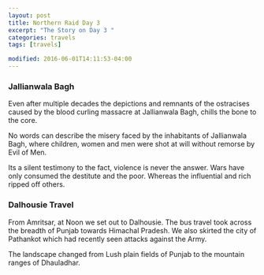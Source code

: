 ```yaml
---
layout: post
title: Northern Raid Day 3
excerpt: "The Story on Day 3 "
categories: travels
tags: [travels]

modified: 2016-06-01T14:11:53-04:00
---
```

### Jallianwala Bagh

Even after multiple decades the depictions and remnants of the ostracises caused by the blood curling massacre at Jallianwala Bagh, chills the bone to the core.

No words can describe the misery faced by the inhabitants of Jallianwala Bagh, where children, women and men were shot at will without remorse by Evil of Men.

Its a silent testimony to the fact, violence is never the answer. Wars have only consumed the destitute and the poor. Whereas the influential and rich ripped off others.

### Dalhousie Travel
From Amritsar, at Noon we set out to Dalhousie. The bus travel took across the breadth of Punjab towards Himachal Pradesh. We also skirted the city of Pathankot which had recently seen attacks against the Army.

The landscape changed from Lush plain fields of Punjab to the mountain ranges of Dhauladhar.
